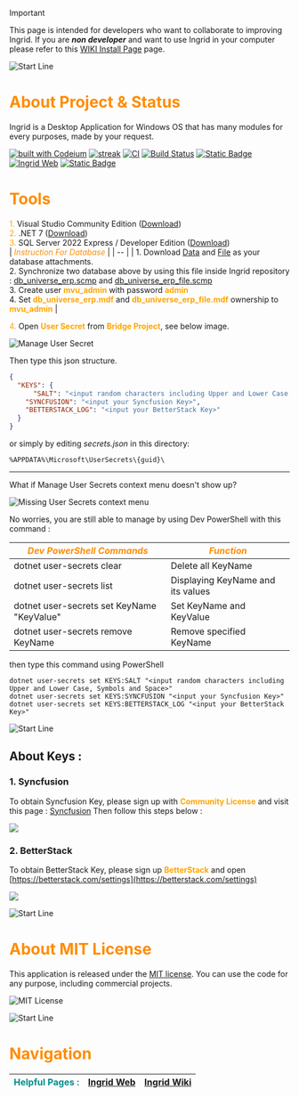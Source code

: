 > [!IMPORTANT]
> This page is intended for developers who want to collaborate to improving Ingrid.
> If you are **_non developer_** and want to use Ingrid in your computer please refer to this [WIKI Install Page](https://github.com/ardhagp/Ingrid/wiki) page.

![Start Line](https://res.cloudinary.com/cagakmelon/image/upload/v1686057819/apps/ingrid-assets/readme.md/readme.md.png)
#   <span style="color:darkorange">**About Project & Status**</span>
Ingrid is a Desktop Application for Windows OS that has many modules for every purposes, made by your request.

[![built with Codeium](https://codeium.com/badges/main)](https://codeium.com) [![streak](https://codeium.com/badges/v2/user/ardhagp/streak)](https://codeium.com/profile/ardhagp) [![CI](https://github.com/ardhagp/Ingrid/actions/workflows/dotnet.yml/badge.svg)](https://github.com/ardhagp/Ingrid/actions/workflows/dotnet.yml) [![Build Status](https://dev.azure.com/cagakmelon/Ingrid/_apis/build/status%2Fgithub-linked%2Fscheduled%2Fci-build?branchName=master)](https://dev.azure.com/cagakmelon/Ingrid/_build/latest?definitionId=12&branchName=master) [![Static Badge](https://img.shields.io/badge/License-MIT-blue)](https://opensource.org/license/mit/) [![Ingrid Web](https://cronitor.io/badges/Md00mr/production/9SJ4jVW0r8b4oLx3tPo7e6TZl5M.svg)](https://ardhagp.github.io/Ingrid/) [![Static Badge](https://img.shields.io/badge/Download-Installer-gold)](https://ardhagp.github.io/Ingrid/Ingrid.zip)

#   <span style="color:darkorange">**Tools**</span>
<span style="color:orange">1.</span>	Visual Studio Community Edition ([Download](https://visualstudio.microsoft.com/downloads/)) <br/>
<span style="color:orange">2.</span>	.NET 7 ([Download](https://dotnet.microsoft.com/en-us/download/dotnet/7.0))<br/>
<span style="color:orange">3.</span>  SQL Server 2022 Express / Developer Edition ([Download](https://www.microsoft.com/en-us/sql-server/sql-server-downloads))<br/>
| <span style="color:darkorange">_Instruction For Database_</span> |
| -- |
| 1. Download [Data](https://cagakmelon.visualstudio.com/Ingrid/_versionControl?version=T&path=%24/Ingrid/Database/SQL%20Server/DatabaseSchema_Data/File/db_universe_erp.mdf) and [File](https://cagakmelon.visualstudio.com/b18fd3bc-9ceb-49c2-a02c-ceaf5dd627ef/_apis/tfvc/items?path=%24/Ingrid/Database/SQL%20Server/DatabaseSchema_File/File/db_universe_erp_file.mdf&versionDescriptor%5BversionOptions%5D=0&versionDescriptor%5BversionType%5D=5&versionDescriptor%5Bversion%5D=&%24format=octetStream&api-version=5.0&download=true) as your database attachments. <br/>2. Synchronize two database above by using this file inside Ingrid repository : [db_universe_erp.scmp](https://cagakmelon.visualstudio.com/Ingrid/_versionControl?path=%24/Ingrid/Database/SQL%20Server/DatabaseSchema_Data/db_universe_erp.scmp) and [db_universe_erp_file.scmp](https://cagakmelon.visualstudio.com/Ingrid/_versionControl?path=%24/Ingrid/Database/SQL%20Server/DatabaseSchema_File/db_universe_erp_file.scmp) <br/>3. Create user <span style="color:orange">**mvu_admin**</span> with password <span style="color:orange">**admin**</span> <br/>4. Set <span style="color:orange">**db_universe_erp.mdf**</span> and <span style="color:orange">**db_universe_erp_file.mdf**</span> ownership to <span style="color:orange">**mvu_admin**</span> |

<span style="color:orange">4.</span> Open <span style="color:orange">**User Secret**</span> from <span style="color:orange">**Bridge Project**</span>, see below image.

![Manage User Secret](https://res.cloudinary.com/cagakmelon/image/upload/v1696932706/apps/ingrid-assets/readme.md/manage_user_secret.png)


Then type this json structure.
``` json
{
  "KEYS": {
	  "SALT": "<input random characters including Upper and Lower Case, Symbols and Space>",
    "SYNCFUSION": "<input your Syncfusion Key>",
    "BETTERSTACK_LOG": "<input your BetterStack Key>"
  }
}
```
or simply by editing _secrets.json_ in this directory:
```
%APPDATA%\Microsoft\UserSecrets\{guid}\
```
----
What if Manage User Secrets context menu doesn't show up?

![Missing User Secrets context menu](https://res.cloudinary.com/cagakmelon/image/upload/v1711475296/apps/ingrid-assets/readme.md/2024-03-27_002550.png)

No worries, you are still able to manage by using Dev PowerShell with this command :

| <span style="color:darkorange">_Dev PowerShell Commands_</span> | <span style="color:darkorange">_Function_</span> |
| -- | -- |
| dotnet user-secrets clear | Delete all KeyName |
| dotnet user-secrets list | Displaying KeyName and its values |
| dotnet user-secrets set KeyName "KeyValue" | Set KeyName and KeyValue |
| dotnet user-secrets remove KeyName | Remove specified KeyName |

then type this command using PowerShell
```
dotnet user-secrets set KEYS:SALT "<input random characters including Upper and Lower Case, Symbols and Space>"
dotnet user-secrets set KEYS:SYNCFUSION "<input your Syncfusion Key>"
dotnet user-secrets set KEYS:BETTERSTACK_LOG "<input your BetterStack Key>"
```

![Start Line](https://res.cloudinary.com/cagakmelon/image/upload/v1686057819/apps/ingrid-assets/readme.md/readme.md.png)
## About Keys :
### 1. Syncfusion
To obtain Syncfusion Key, please sign up with <span style="color:orange">**Community License**</span> and visit this page : [Syncfusion](https://www.syncfusion.com/account/downloads)
Then follow this steps below :

![](https://res.cloudinary.com/cagakmelon/image/upload/v1696932718/apps/ingrid-assets/readme.md/get_license_key.png)

### 2. BetterStack
To obtain BetterStack Key, please sign up <span style="color:orange">**BetterStack**</span> and open [https://betterstack.com/settings](https://betterstack.com/settings) 

![](https://res.cloudinary.com/cagakmelon/image/upload/v1712380400/apps/ingrid-assets/readme.md/2024-04-06_120426.jpg)

![Start Line](https://res.cloudinary.com/cagakmelon/image/upload/v1686057819/apps/ingrid-assets/readme.md/readme.md.png)
#   <span style="color:darkorange">**About MIT License**</span>
This application is released under the [MIT license]($/Ingrid/LICENSE). You can use the code for any purpose, including commercial projects.

![MIT License](https://res.cloudinary.com/cagakmelon/image/upload/v1697064703/apps/ingrid-assets/readme.md/license.png)

![Start Line](https://res.cloudinary.com/cagakmelon/image/upload/v1686057819/apps/ingrid-assets/readme.md/readme.md.png)
#   <span style="color:darkorange">**Navigation**</span>
| <span style="color:darkcyan">Helpful Pages :</span> | [Ingrid Web](https://ardhagp.github.io/Ingrid) | [Ingrid Wiki](https://github.com/ardhagp/Ingrid/wiki) |
| -- | -- | -- |
